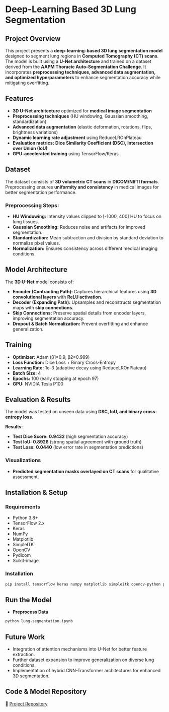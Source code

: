 # Deep-Learning Based 3D Lung Segmentation

## Project Overview  
This project presents a **deep-learning-based 3D lung segmentation model** designed to segment lung regions in **Computed Tomography (CT) scans**. The model is built using a **U-Net architecture** and trained on a dataset derived from the **AAPM Thoracic Auto-Segmentation Challenge**. It incorporates **preprocessing techniques, advanced data augmentation, and optimized hyperparameters** to enhance segmentation accuracy while mitigating overfitting.  

## Features  
- **3D U-Net architecture** optimized for **medical image segmentation**  
- **Preprocessing techniques** (HU windowing, Gaussian smoothing, standardization)  
- **Advanced data augmentation** (elastic deformation, rotations, flips, brightness variations)  
- **Dynamic learning rate adjustment** using ReduceLROnPlateau  
- **Evaluation metrics:** **Dice Similarity Coefficient (DSC), Intersection over Union (IoU)**  
- **GPU-accelerated training** using TensorFlow/Keras  

## Dataset  
The dataset consists of **3D volumetric CT scans** in **DICOM/NIfTI formats**. Preprocessing ensures **uniformity and consistency** in medical images for better segmentation performance.  

### Preprocessing Steps:  
- **HU Windowing:** Intensity values clipped to [-1000, 400] HU to focus on lung tissues.  
- **Gaussian Smoothing:** Reduces noise and artifacts for improved segmentation.  
- **Standardization:** Mean subtraction and division by standard deviation to normalize pixel values.  
- **Normalization:** Ensures consistency across different medical imaging conditions.  

## Model Architecture  
The **3D U-Net** model consists of:  
- **Encoder (Contracting Path):** Captures hierarchical features using **3D convolutional layers** with **ReLU activation**.  
- **Decoder (Expanding Path):** Upsamples and reconstructs segmentation maps with **skip connections**.  
- **Skip Connections:** Preserve spatial details from encoder layers, improving segmentation accuracy.  
- **Dropout & Batch Normalization:** Prevent overfitting and enhance generalization.  

## Training  
- **Optimizer:** Adam (β1=0.9, β2=0.999)  
- **Loss Function:** Dice Loss + Binary Cross-Entropy  
- **Learning Rate:** 1e-3 (adaptive decay using ReduceLROnPlateau)  
- **Batch Size:** 4  
- **Epochs:** 100 (early stopping at epoch 97)  
- **GPU:** NVIDIA Tesla P100  

## Evaluation & Results  
The model was tested on unseen data using **DSC, IoU, and binary cross-entropy loss**.  

**Results:**  
- **Test Dice Score:** **0.9432** (high segmentation accuracy)  
- **Test IoU:** **0.8926** (strong spatial agreement with ground truth)  
- **Test Loss:** **0.0440** (low error rate in segmentation predictions)  

### Visualizations  
- **Predicted segmentation masks overlayed on CT scans** for qualitative assessment.  

## Installation & Setup  

### Requirements  
- Python 3.8+  
- TensorFlow 2.x  
- Keras  
- NumPy  
- Matplotlib  
- SimpleITK  
- OpenCV  
- Pydicom  
- Scikit-image  

### Installation  
```bash
pip install tensorflow keras numpy matplotlib simpleitk opencv-python pydicom scikit-image
```

## Run the Model
- **Preprocess Data** 
```bash
python lung-segmentation.ipynb
```

## Future Work

- Integration of attention mechanisms into U-Net for better feature extraction.
- Further dataset expansion to improve generalization on diverse lung conditions.
- Implementation of hybrid CNN-Transformer architectures for enhanced 3D segmentation.

## Code & Model Repository
🔗 [Project Repository](https://github.com/keremerciyes/Deep-Learning-Based-3D-Lung-Segmentation)